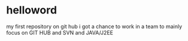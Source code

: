# helloword
my first repository on git hub
i got a chance to work in a team to mainly focus on GIT HUB and SVN and JAVA/J2EE
